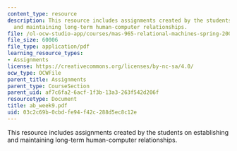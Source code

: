 ```yaml
---
content_type: resource
description: This resource includes assignments created by the students on establishing
  and maintaining long-term human-computer relationships.
file: /ol-ocw-studio-app/courses/mas-965-relational-machines-spring-2005/03c2c69b0cbdfe94f42c288d5ec8c12e_ab_week9.pdf
file_size: 60006
file_type: application/pdf
learning_resource_types:
- Assignments
license: https://creativecommons.org/licenses/by-nc-sa/4.0/
ocw_type: OCWFile
parent_title: Assignments
parent_type: CourseSection
parent_uid: af7c6fa2-6acf-1f3b-13a3-263f542d206f
resourcetype: Document
title: ab_week9.pdf
uid: 03c2c69b-0cbd-fe94-f42c-288d5ec8c12e
---
```

This resource includes assignments created by the students on establishing and maintaining long-term human-computer relationships.